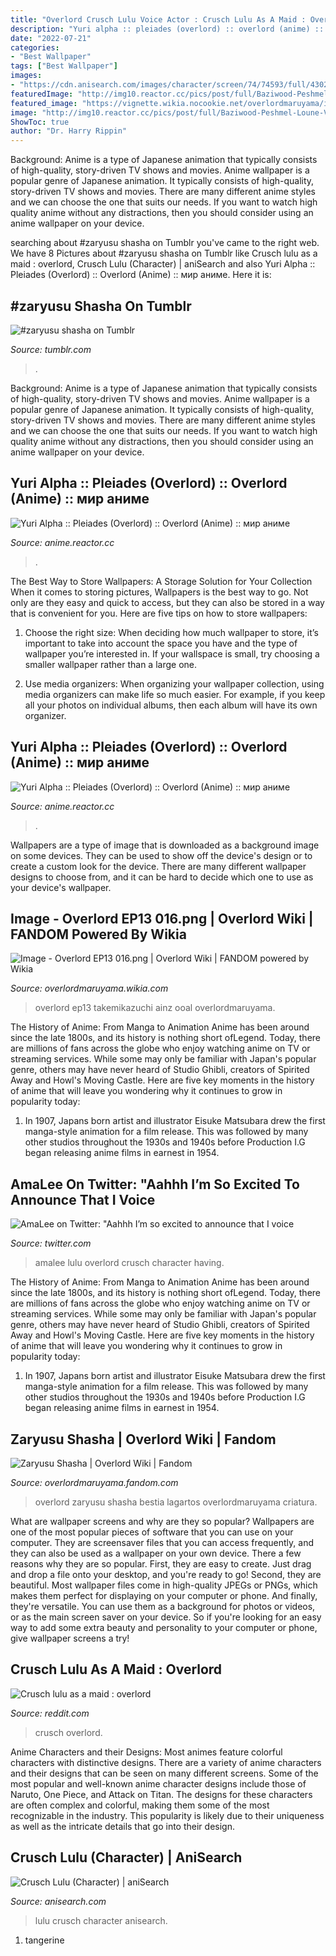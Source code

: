 ```yaml
---
title: "Overlord Crusch Lulu Voice Actor : Crusch Lulu As A Maid : Overlord"
description: "Yuri alpha :: pleiades (overlord) :: overlord (anime) :: мир аниме"
date: "2022-07-21"
categories:
- "Best Wallpaper"
tags: ["Best Wallpaper"]
images:
- "https://cdn.anisearch.com/images/character/screen/74/74593/full/430238.jpg"
featuredImage: "http://img10.reactor.cc/pics/post/full/Baziwood-Peshmel-Loune-Vermillion-Jircniv-Rune-Farlord-El-Nix-Overlord-(Anime)-5131889.jpeg"
featured_image: "https://vignette.wikia.nocookie.net/overlordmaruyama/images/7/78/Zaryusu_Shasha_(Anime).png/revision/latest%3fcb%3d20190602105855%26path-prefix%3dpl"
image: "http://img10.reactor.cc/pics/post/full/Baziwood-Peshmel-Loune-Vermillion-Jircniv-Rune-Farlord-El-Nix-Overlord-(Anime)-5131996.jpeg"
ShowToc: true
author: "Dr. Harry Rippin"
---
```



Background: Anime is a type of Japanese animation that typically consists of high-quality, story-driven TV shows and movies.
Anime wallpaper is a popular genre of Japanese animation. It typically consists of high-quality, story-driven TV shows and movies. There are many different anime styles and we can choose the one that suits our needs. If you want to watch high quality anime without any distractions, then you should consider using an anime wallpaper on your device.

	

		
searching about #zaryusu shasha on Tumblr you've came to the right web. We have 8 Pictures about #zaryusu shasha on Tumblr like Crusch lulu as a maid : overlord, Crusch Lulu (Character) | aniSearch and also Yuri Alpha :: Pleiades (Overlord) :: Overlord (Anime) :: мир аниме. Here it is:
		
    
## #zaryusu Shasha On Tumblr

<img loading=lazy src="https://64.media.tumblr.com/4808a4c11f3b6e4f710578e66904d12b/tumblr_p3r4quFyIG1up5qwko8_1280.png" onerror="this.onerror=null;this.src='https://tse3.mm.bing.net/th?id=OIP.hwiJdNrH0O-h4Cd8cE2_TwHaEK&amp;pid=15.1';" alt="#zaryusu shasha on Tumblr">

_Source: tumblr.com_

>. 

	

Background: Anime is a type of Japanese animation that typically consists of high-quality, story-driven TV shows and movies.
Anime wallpaper is a popular genre of Japanese animation. It typically consists of high-quality, story-driven TV shows and movies. There are many different anime styles and we can choose the one that suits our needs. If you want to watch high quality anime without any distractions, then you should consider using an anime wallpaper on your device.

    
## Yuri Alpha :: Pleiades (Overlord) :: Overlord (Anime) :: мир аниме

<img loading=lazy src="http://img10.reactor.cc/pics/post/full/Baziwood-Peshmel-Loune-Vermillion-Jircniv-Rune-Farlord-El-Nix-Overlord-(Anime)-5131889.jpeg" onerror="this.onerror=null;this.src='https://tse4.mm.bing.net/th?id=OIP.k3gk4KeG82lpAMFks47MRwHaKd&amp;pid=15.1';" alt="Yuri Alpha :: Pleiades (Overlord) :: Overlord (Anime) :: мир аниме">

_Source: anime.reactor.cc_

>. 

	

The Best Way to Store Wallpapers: A Storage Solution for Your Collection
When it comes to storing pictures, Wallpapers is the best way to go. Not only are they easy and quick to access, but they can also be stored in a way that is convenient for you. Here are five tips on how to store wallpapers:
1) Choose the right size: When deciding how much wallpaper to store, it’s important to take into account the space you have and the type of wallpaper you’re interested in. If your wallspace is small, try choosing a smaller wallpaper rather than a large one.

2) Use media organizers: When organizing your wallpaper collection, using media organizers can make life so much easier. For example, if you keep all your photos on individual albums, then each album will have its own organizer.

    
## Yuri Alpha :: Pleiades (Overlord) :: Overlord (Anime) :: мир аниме

<img loading=lazy src="http://img10.reactor.cc/pics/post/full/Baziwood-Peshmel-Loune-Vermillion-Jircniv-Rune-Farlord-El-Nix-Overlord-(Anime)-5131996.jpeg" onerror="this.onerror=null;this.src='https://tse2.mm.bing.net/th?id=OIP.GQUoX3-Ml-VpYV2q7VTkXQHaKd&amp;pid=15.1';" alt="Yuri Alpha :: Pleiades (Overlord) :: Overlord (Anime) :: мир аниме">

_Source: anime.reactor.cc_

>. 

	

Wallpapers are a type of image that is downloaded as a background image on some devices. They can be used to show off the device's design or to create a custom look for the device. There are many different wallpaper designs to choose from, and it can be hard to decide which one to use as your device's wallpaper.

    
## Image - Overlord EP13 016.png | Overlord Wiki | FANDOM Powered By Wikia

<img loading=lazy src="https://vignette2.wikia.nocookie.net/overlordmaruyama/images/f/fe/Overlord_EP13_016.png/revision/latest?cb=20151012032009" onerror="this.onerror=null;this.src='https://tse1.mm.bing.net/th?id=OIP.FGME21sjhhzoiJBaJAGVXAHaEK&amp;pid=15.1';" alt="Image - Overlord EP13 016.png | Overlord Wiki | FANDOM powered by Wikia">

_Source: overlordmaruyama.wikia.com_

>overlord ep13 takemikazuchi ainz ooal overlordmaruyama. 

	

The History of Anime: From Manga to Animation
Anime has been around since the late 1800s, and its history is nothing short ofLegend. Today, there are millions of fans across the globe who enjoy watching anime on TV or streaming services. While some may only be familiar with Japan's popular genre, others may have never heard of Studio Ghibli, creators of Spirited Away and Howl's Moving Castle. Here are five key moments in the history of anime that will leave you wondering why it continues to grow in popularity today:
1) In 1907, Japans born artist and illustrator Eisuke Matsubara drew the first manga-style animation for a film release. This was followed by many other studios throughout the 1930s and 1940s before Production I.G began releasing anime films in earnest in 1954.

    
## AmaLee On Twitter: &quot;Aahhh I’m So Excited To Announce That I Voice

<img loading=lazy src="https://pbs.twimg.com/media/DVYSii6U8AALp9h.jpg" onerror="this.onerror=null;this.src='https://tse2.mm.bing.net/th?id=OIP.ndcq6y28ULkVLQpApigfJgHaEK&amp;pid=15.1';" alt="AmaLee on Twitter: &quot;Aahhh I’m so excited to announce that I voice">

_Source: twitter.com_

>amalee lulu overlord crusch character having. 

	

The History of Anime: From Manga to Animation
Anime has been around since the late 1800s, and its history is nothing short ofLegend. Today, there are millions of fans across the globe who enjoy watching anime on TV or streaming services. While some may only be familiar with Japan's popular genre, others may have never heard of Studio Ghibli, creators of Spirited Away and Howl's Moving Castle. Here are five key moments in the history of anime that will leave you wondering why it continues to grow in popularity today:
1) In 1907, Japans born artist and illustrator Eisuke Matsubara drew the first manga-style animation for a film release. This was followed by many other studios throughout the 1930s and 1940s before Production I.G began releasing anime films in earnest in 1954.

    
## Zaryusu Shasha | Overlord Wiki | Fandom

<img loading=lazy src="https://vignette.wikia.nocookie.net/overlordmaruyama/images/7/78/Zaryusu_Shasha_(Anime).png/revision/latest%3fcb%3d20190602105855%26path-prefix%3dpl" onerror="this.onerror=null;this.src='https://tse1.mm.bing.net/th?id=OIP.qC19LrSwnuYzdAGcTo5qmAAAAA&amp;pid=15.1';" alt="Zaryusu Shasha | Overlord Wiki | Fandom">

_Source: overlordmaruyama.fandom.com_

>overlord zaryusu shasha bestia lagartos overlordmaruyama criatura. 

	

What are wallpaper screens and why are they so popular?
Wallpapers are one of the most popular pieces of software that you can use on your computer. They are screensaver files that you can access frequently, and they can also be used as a wallpaper on your own device. There a few reasons why they are so popular. First, they are easy to create. Just drag and drop a file onto your desktop, and you're ready to go! Second, they are beautiful. Most wallpaper files come in high-quality JPEGs or PNGs, which makes them perfect for displaying on your computer or phone. And finally, they're versatile. You can use them as a background for photos or videos, or as the main screen saver on your device. So if you're looking for an easy way to add some extra beauty and personality to your computer or phone, give wallpaper screens a try!

    
## Crusch Lulu As A Maid : Overlord

<img loading=lazy src="https://i.redd.it/169f50mna5f31.jpg" onerror="this.onerror=null;this.src='https://tse3.mm.bing.net/th?id=OIP.rE539QBG5TzLJB7CZUqOYAHaHa&amp;pid=15.1';" alt="Crusch lulu as a maid : overlord">

_Source: reddit.com_

>crusch overlord. 

	

Anime Characters and their Designs: Most animes feature colorful characters with distinctive designs.
There are a variety of anime characters and their designs that can be seen on many different screens. Some of the most popular and well-known anime character designs include those of Naruto, One Piece, and Attack on Titan. The designs for these characters are often complex and colorful, making them some of the most recognizable in the industry. This popularity is likely due to their uniqueness as well as the intricate details that go into their design.

    
## Crusch Lulu (Character) | AniSearch

<img loading=lazy src="https://cdn.anisearch.com/images/character/screen/74/74593/full/430238.jpg" onerror="this.onerror=null;this.src='https://tse3.mm.bing.net/th?id=OIP.QUkSCyarl44fRHNMATPAHAHaEK&amp;pid=15.1';" alt="Crusch Lulu (Character) | aniSearch">

_Source: anisearch.com_

>lulu crusch character anisearch. 

	

1. tangerine 

